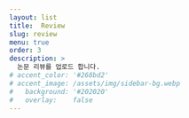 ```yaml
---
layout: list
title:  Review
slug: review
menu: true
order: 3
description: >
  논문 리뷰를 업로드 합니다.
# accent_color: '#268bd2'
# accent_image: /assets/img/sidebar-bg.webp
#   background: '#202020'
#   overlay:    false
---
```

